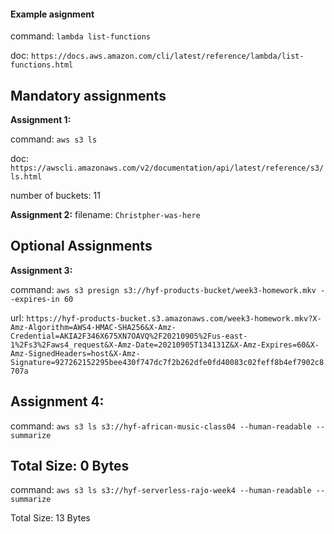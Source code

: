 #### Example asignment

command: `lambda list-functions`

doc: `https://docs.aws.amazon.com/cli/latest/reference/lambda/list-functions.html`

## Mandatory assignments

**Assignment 1:**

command: `aws s3 ls`

doc: `https://awscli.amazonaws.com/v2/documentation/api/latest/reference/s3/ls.html`

number of buckets: 11

**Assignment 2:**
filename: `Christpher-was-here`

## Optional Assignments


**Assignment 3:**


command: `aws s3 presign s3://hyf-products-bucket/week3-homework.mkv --expires-in 60`

url: `https://hyf-products-bucket.s3.amazonaws.com/week3-homework.mkv?X-Amz-Algorithm=AWS4-HMAC-SHA256&X-Amz-Credential=AKIA2F346X675XN7OAVQ%2F20210905%2Fus-east-1%2Fs3%2Faws4_request&X-Amz-Date=20210905T134131Z&X-Amz-Expires=60&X-Amz-SignedHeaders=host&X-Amz-Signature=927262152295bee430f747dc7f2b262dfe0fd40083c02feff8b4ef7902c8707a`

**Assignment 4:**
-----------------------------------------------------------------------------
command: `aws s3 ls s3://hyf-african-music-class04 --human-readable --summarize`
 
   Total Size: 0 Bytes
-----------------------------------------------------------------------------------
   command: `aws s3 ls s3://hyf-serverless-rajo-week4 --human-readable --summarize`

   Total Size: 13 Bytes
